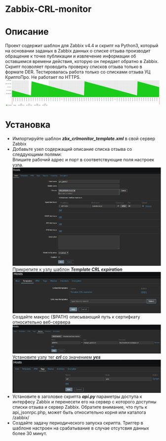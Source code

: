 # Zabbix-CRL-monitor
<h1>
Описание</H1>
Проект содержит шаблон для Zabbix v4.4 и скрипт на Python3, который на основании заданых в Zabbix данных о списке отзыва производит обращение к точке публикации и извлечение информации об оставшемся времени действия, которую он передает обратно в Zabbix. Скрипт позволяет проводить проверку списков отзыва только в формате DER.
Тестировалась работа только со списками отзыва УЦ КриптоПро. Не работает по HTTPS.
<img src="5.png" /><h1>
Установка</H1><ul><li>
Импортируйте шаблон <b><i>zbx_crlmonitor_template.xml</i></b> в свой сервер Zabbix</li><li>
Добавьте узел содержащий описание списка отзыва со следдующими полями:<br />
Впишите рабочий адрес и порт в соответствующие поля настроек узла.<img src="1.png" /><br />
Прикрепите к узлу шаблон  <b><i>Template CRL expiration</b></i><img src="2.png" /> <br />
Создайте макрос {$PATH} описывающий путь к сертифкату относительно веб-сервера<img src="3.png" /><br />
Установите узлу тег <b><i>crl</b></i> со значением <b><i>yes</b></i><img src="4.png" /><br /></li><li>
Установите в заголовке скрипта <b><I>api.py</i> </b>параметры доступа к интерфесу Zabbix и перенесети его на сервер с которого доступны списки отзыва и сервер Zabbix. Обратите внимание, что путь к api_jsonrpc.php, может быть относительно корня или каталога /zabbix/</li><li>
Создайте задачу периодического запуска скрипта. Триггер в шаблоне настроен на срабатывание в случае отсутсвия данных более 30 минут.</li></ui>
